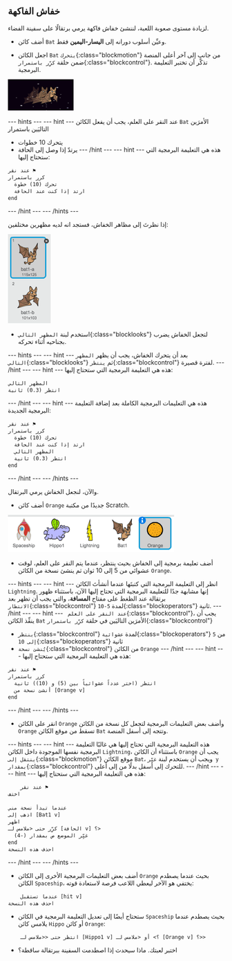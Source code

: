 ## خفاش الفاكهة

لزيادة مستوى صعوبة اللعبة، لننشئ خفاش فاكهة يرمي برتقالًا على سفينة الفضاء.

+ أضف كائن `Bat` وعيِّن أسلوب دورانه إلى **اليسار-اليمين** فقط.

+ اجعل الكائن `Bat` `يتحرك`{:class="blockmotion"} من جانب إلى آخر أعلى المنصة ضمن حلقة `كرِّر باستمرار`{:class="blockcontrol"}. تذكَّر أن تختبر التعليمة البرمجية.

![لقطة الشاشة](images/invaders-bat.png)

\--- hints \--- \--- hint \--- عند النقر على العلم، يجب أن يفعل الكائن `Bat` الأمرَين التاليَين باستمرار

+ يتحرك 10 خطوات
+ يرتدّ إذا وصل إلى الحافة \--- /hint \--- \--- hint \--- هذه هي التعليمة البرمجية التي ستحتاج إليها:

```blocks
عند نقر ⚑
كرر باستمرار 
  تحرك (10) خطوة
  ارتد إذا كنت عند الحافة
end
```

\--- /hint \--- \--- /hints \---

إذا نظرتَ إلى مظاهر الخفاش، فستجد انه لديه مظهرين مختلفين:

![لقطة الشاشة](images/invaders-bat-costume.png)

+ استخدم لبنة `المظهر التالي`{:class="blocklooks"} لتجعل الخفاش يضرب بجناحيه أثناء تحركه.

\--- hints \--- \--- hint \--- بعد أن يتحرك الخفاش، يجب أن يظهر `المظهر التالي`{:class="blocklooks"} ثم `ينتظر`{:class="blockcontrol"} لفترة قصيرة. \--- /hint \--- \--- hint \--- هذه هي التعليمة البرمجية التي ستحتاج إليها:

```blocks
المظهر التالي
انتظر (0.3) ثانية
```

\--- /hint \--- \--- hint \--- هذه هي التعليمات البرمجية الكاملة بعد إضافة التعليمة البرمجية الجديدة:

```blocks
عند نقر ⚑
كرر باستمرار 
  تحرك (10) خطوة
  ارتد إذا كنت عند الحافة
  المظهر التالي
  انتظر (0.3) ثانية
end
```

\--- /hint \--- \--- /hints \---

والآن، لنجعل الخفاش يرمي البرتقال.

+ أضف كائن `Orange` جديدًا من مكتبة Scratch.

![لقطة الشاشة](images/invaders-orange.png)

+ أضف تعليمة برمجية إلى الخفاش بحيث ينتظر، عندما يتم النقر على العلم، لوقت عشوائي من 5 إلى 10 ثوان ثم ينشئ نسخة من الكائن `Orange`.

\--- hints \--- \--- hint \--- انظر إلى التعليمة البرمجية التي كتبتَها عندما أنشأتَ الكائن `Lightning`. إنها مشابهة جدًا للتعليمة البرمجية التي تحتاج إليها الآن، باستثناء ظهور برتقالة عند الظغط على مفتاح **المسافة**، والتي يجب أن تظهر بعد `الانتظار`{:class="blockcontrol"} لمدة `5-10`{:class="blockoperators"} ثانية. \--- /hint \--- \--- hint \--- ` عند النقر على العلم`{:class="blockcontrol"}، يجب أن ينفِّذ الكائن `Bat` الأمرَين التاليَين في حلقة `كرِّر باستمرار`{:class="blockcontrol"}

+ `ينتظر`{:class="blockcontrol"} لمدة `عشوائية`{:class="blockoperators"} من `5 إلى 10`{:class="blockoperators"} ثانية
+ `يُنشئ نسخة`{:class="blockcontrol"} من الكائن `Orange` \--- /hint \--- \--- hint \--- هذه هي التعليمة البرمجية التي ستحتاج إليها:

```blocks
عند نقر ⚑
كرر باستمرار 
  انتظر (اختر عدداً عشوائياً بين (5) و (10)) ثانية
  أنشئ نسخة من [Orange v]
end
```

\--- /hint \--- \--- /hints \---

+ انقر على الكائن `Orange` وأضف بعض التعليمات البرمجية لتجعل كل نسخة من الكائن `Orange` تسقط من موقع الكائن `Bat` وتتجه إلى أسفل المنصة.

\--- hints \--- \--- hint \--- هذه التعليمة البرمجية التي تحتاج إليها هي غالبًا التعليمة البرمجية نفسها الموجودة داخل الكائن `Lightning`، باستثناء أن الكائن `Orange` يجب أن `ينتقل إلى`{:class="blockmotion"} موقع الكائن `Bat`، ويجب أن يستخدم لبنة `غيِّر y بمقدار`{:class="blockcontrol"} للتحرك إلى أسفل بدلًا من إلى أعلى. \--- /hint \--- \--- hint \--- هذه هي التعليمة البرمجية التي ستحتاج إليها:

```blocks
    عند نقر ⚑
اختف

عندما تبدأ نسخة مني
اذهب إلى [Bat1 v]
اظهر
كرِّر حتى <ملامس لـ [الحافة v] ؟> 
  غيِّر الموضع ص بمقدار (-4)
end
احذف هذه النسخة

```

\--- /hint \--- \--- /hints \---

+ أضف بعض التعليمات البرمجية الأخرى إلى الكائن `Orange` بحيث عندما يصطدم الكائن `Spaceship`، يختفي هو الآخر ليعطي اللاعب فرصة لاستعادة قوته:

```blocks
    عندما تستقبل [hit v]
احذف هذه النسخة
```

+ ستحتاج أيضًا إلى تعديل التعليمة البرمجية في الكائن `Spaceship` بحيث يصطدم عندما يلامس كائن `Hippo` أو كائن `Orange`:

```blocks
    انتظر حتى <<ملامس لـ [Hippo1 v] ؟> أو <ملامس لـ [Orange v] ؟>>
```

+ اختبر لعبتك. ماذا سيحدث إذا اصطدمت السفينة ببرتقالة ساقطة؟